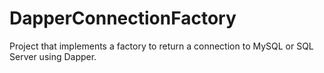# DapperConnectionFactory
 Project that implements a factory to return a connection to MySQL or SQL Server using Dapper.
